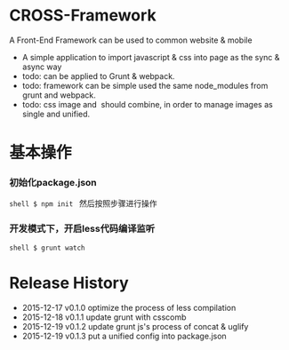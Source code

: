 # CROSS-Framework
A Front-End Framework can be used to common website & mobile
* A simple application to import javascript &amp; css into page as the sync &amp; async way
* todo: can be applied to Grunt & webpack.
* todo: framework can be simple used the same node_modules from grunt and webpack.
* todo: css image and <img> should combine, in order to manage images as single and unified.

# 基本操作
### 初始化package.json
``shell
$ npm init
``
然后按照步骤进行操作
### 开发模式下，开启less代码编译监听
``shell
$ grunt watch
``
# Release History
* 2015-12-17 v0.1.0 optimize the process of less compilation
* 2015-12-18 v0.1.1 update grunt with csscomb
* 2015-12-19 v0.1.2 update grunt js's process of concat & uglify
* 2015-12-19 v0.1.3 put a unified config into package.json
